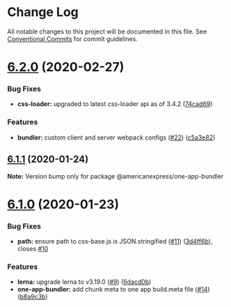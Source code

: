 # Change Log

All notable changes to this project will be documented in this file.
See [Conventional Commits](https://conventionalcommits.org) for commit guidelines.

# [6.2.0](https://github.com/americanexpress/one-app-cli/compare/v6.1.1...v6.2.0) (2020-02-27)


### Bug Fixes

* **css-loader:** upgraded to latest css-loader api as of 3.4.2 ([74cad69](https://github.com/americanexpress/one-app-cli/commit/74cad69fcbe84eeba7a02b009821e6f7a2db62f2))


### Features

* **bundler:** custom client and server webpack configs ([#22](https://github.com/americanexpress/one-app-cli/issues/22)) ([c5a3e82](https://github.com/americanexpress/one-app-cli/commit/c5a3e82d1c4e778cc05b24734390f938d7f984b6))





## [6.1.1](https://github.com/americanexpress/one-app-cli/compare/v6.1.0...v6.1.1) (2020-01-24)

**Note:** Version bump only for package @americanexpress/one-app-bundler





# [6.1.0](https://github.com/americanexpress/one-app-cli/compare/v6.0.0...v6.1.0) (2020-01-23)


### Bug Fixes

* **path:** ensure path to css-base.js is JSON.stringified ([#11](https://github.com/americanexpress/one-app-cli/issues/11)) ([3d4ff6b](https://github.com/americanexpress/one-app-cli/commit/3d4ff6babd3a0f42eb7235140630608e5028c1af)), closes [#10](https://github.com/americanexpress/one-app-cli/issues/10)


### Features

* **lerna:** upgrade lerna to v3.19.0 ([#9](https://github.com/americanexpress/one-app-cli/issues/9)) ([6dacd0b](https://github.com/americanexpress/one-app-cli/commit/6dacd0b8848d1f1045aff36fde2f0d441d0d49a2))
* **one-app-bundler:** add chunk meta to one app build.meta file ([#14](https://github.com/americanexpress/one-app-cli/issues/14)) ([b8a9c3b](https://github.com/americanexpress/one-app-cli/commit/b8a9c3b740a00038d19f15fbbcf354d48a4d238c))
